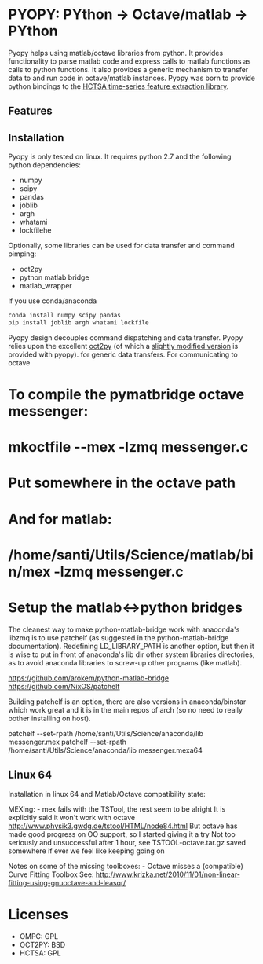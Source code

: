 PYOPY: PYthon -> Octave/matlab -> PYthon
========================================

Pyopy helps using matlab/octave libraries from python.
It provides functionality to parse matlab code and express calls to matlab functions
as calls to python functions. It also provides a generic mechanism to transfer data to
and run code in octave/matlab instances. Pyopy was born to provide python bindings to the 
[HCTSA time-series feature extraction library](http://www.comp-engine.org/timeseries/).


Features
--------

Installation
------------

Pyopy is only tested on linux. It requires python 2.7 and the following python dependencies:
 
 - numpy
 - scipy
 - pandas
 - joblib
 - argh
 - whatami
 - lockfilehe
 
Optionally, some libraries can be used for data transfer and command pimping:

  - oct2py
  - python matlab bridge
  - matlab_wrapper

If you use conda/anaconda 

```sh
conda install numpy scipy pandas
pip install joblib argh whatami lockfile
```

Pyopy design decouples command dispatching and data transfer.
Pyopy relies upon the excellent [oct2py](http://blink1073.github.io/oct2py/) 
(of which a [slightly modified version](https://github.com/sdvillal/oct2py) is provided with pyopy).
for generic data transfers. For communicating to octave 

#
# To compile the pymatbridge octave messenger:
#   mkoctfile --mex -lzmq messenger.c
# Put somewhere in the octave path
# And for matlab:
#   /home/santi/Utils/Science/matlab/bin/mex -lzmq messenger.c
#

# Setup the matlab<->python bridges

The cleanest way to make python-matlab-bridge work with anaconda's libzmq 
is to use patchelf (as suggested in the python-matlab-bridge documentation).
Redefining LD_LIBRARY_PATH is another option, but then it is wise to
put in front of anaconda's lib dir other system libraries directories,
as to avoid anaconda libraries to screw-up other programs (like matlab).

https://github.com/arokem/python-matlab-bridge
https://github.com/NixOS/patchelf

Building patchelf is an option, there are also versions in anaconda/binstar
which work great and it is in the main repos of arch (so no need to really
bother installing on host).

patchelf --set-rpath /home/santi/Utils/Science/anaconda/lib messenger.mex
patchelf --set-rpath /home/santi/Utils/Science/anaconda/lib messenger.mexa64

## Linux 64

Installation in linux 64 and Matlab/Octave compatibility state:

  MEXing:
     - mex fails with the TSTool, the rest seem to be alright
       It is explicitly said it won't work with octave
         http://www.physik3.gwdg.de/tstool/HTML/node84.html
      But octave has made good progress on OO support, so I started giving it a try
      Not too seriously and unsuccessful after 1 hour,
      see TSTOOL-octave.tar.gz saved somewhere if ever we feel like keeping going on

  Notes on some of the missing toolboxes:
    - Octave misses a (compatible) Curve Fitting Toolbox
      See: http://www.krizka.net/2010/11/01/non-linear-fitting-using-gnuoctave-and-leasqr/


# Licenses

 - OMPC: GPL
 - OCT2PY: BSD
 - HCTSA: GPL
